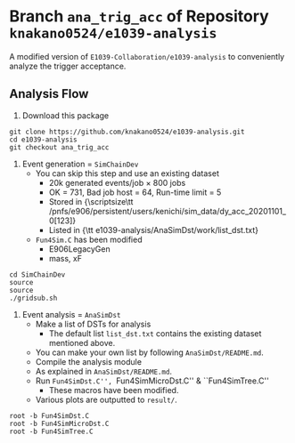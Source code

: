 # Branch `ana_trig_acc` of Repository `knakano0524/e1039-analysis`

A modified version of `E1039-Collaboration/e1039-analysis` 
to conveniently analyze the trigger acceptance.

## Analysis Flow

1. Download this package

```
git clone https://github.com/knakano0524/e1039-analysis.git
cd e1039-analysis
git checkout ana_trig_acc
```

1. Event generation = `SimChainDev`
    - You can skip this step and use an existing dataset
        - 20k generated events/job $\times$ 800 jobs
        - OK = 731, Bad job host = 64, Run-time limit = 5
        - Stored in {\scriptsize\tt /pnfs/e906/persistent/users/kenichi/sim\_data/dy\_acc\_20201101\_0[123]}
    	- Listed in {\tt e1039-analysis/AnaSimDst/work/list\_dst.txt}
    - `Fun4Sim.C` has been modified
        - E906LegacyGen
    	- mass, xF

```
cd SimChainDev
source
source
./gridsub.sh 
```

1. Event analysis = `AnaSimDst`
    - Make a list of DSTs for analysis
        - The default list `list_dst.txt` contains the existing dataset mentioned above.
	- You can make your own list by following `AnaSimDst/README.md`.
    - Compile the analysis module
	- As explained in `AnaSimDst/README.md`.
    - Run ``Fun4SimDst.C'', ``Fun4SimMicroDst.C'' & ``Fun4SimTree.C''
        - These macros have been modified.
    - Various plots are outputted to `result/`.

```
root -b Fun4SimDst.C
root -b Fun4SimMicroDst.C
root -b Fun4SimTree.C
```



